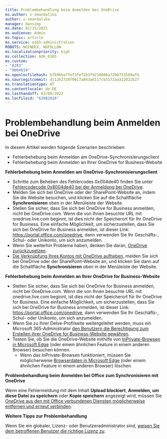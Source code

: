 ```yaml
---
title: Problembehandlung beim Anmelden bei OneDrive
ms.author: v-smandalika
author: v-smandalika
manager: dansimp
ms.date: 02/15/2021
ms.audience: Admin
ms.topic: article
ms.service: o365-administration
ROBOTS: NOINDEX, NOFOLLOW
ms.localizationpriority: high
ms.collection: Adm_O365
ms.custom:
- "8283"
- "9004614"
ms.openlocfilehash: b7696ba7fef3fef2b3f9210886a7298753569afb
ms.sourcegitcommit: d11262728f0617a843a0117cb5172aa322022b27
ms.translationtype: HT
ms.contentlocale: de-DE
ms.lasthandoff: 03/08/2022
ms.locfileid: "63082816"
---
```

# <a name="troubleshoot-signing-in-to-onedrive"></a>Problembehandlung beim Anmelden bei OneDrive

In diesem Artikel werden folgende Szenarien beschrieben:

- Fehlerbehebung beim Anmelden am OneDrive-Synchronisierungsclient
- Fehlerbehebung beim Anmelden an Ihrer OneDrive for Business-Website

**Fehlerbehebung beim Anmelden am OneDrive-Synchronisierungsclient**

- Schritte zum Beheben des Fehlercodes 0x004de40 finden Sie unter [Fehlercodecode 0x8004de40 bei der Anmeldung bei OneDrive](https://docs.microsoft.com/sharepoint/troubleshoot/administration/error-0x8004de40-in-onedrive).
- Melden Sie sich bei OneDrive oder der SharePoint-Website an, indem Sie die Website besuchen, und klicken Sie auf die Schaltfläche **Synchronisieren** oben in der Menüleiste der Website. 
- Stellen Sie sicher, dass Sie sich bei OneDrive for Business anmelden, nicht bei OneDrive.com. Wenn die von Ihnen besuchte URL mit onedrive.live.com beginnt, ist dies nicht der Speicherort für Ihr OneDrive for Business. Eine einfache Möglichkeit, um sicherzustellen, dass Sie sich bei OneDrive for Business anmelden, ist dieser Link: https://portal.office.com/onedrive, dann verwenden Sie Ihr Geschäfts-, Schul- oder Unikonto, um sich anzumelden.
- Wenn Sie weiterhin Probleme haben, denken Sie daran, [OneDrive zurückzusetzen](https://support.microsoft.com/office/reset-onedrive-34701e00-bf7b-42db-b960-84905399050c).
- [Die Verknüpfung Ihres Kontos mit OneDrive aufheben](https://support.microsoft.com/office/how-to-remove-an-account-in-onedrive-72699268-9e64-45bd-b723-9a19f4512fd1), melden Sie sich bei OneDrive oder der SharePoint-Website an, und klicken Sie dann auf die Schaltfläche **Synchronisieren** oben in der Menüleiste der Website. 

**Fehlerbehebung beim Anmelden an Ihrer OneDrive for Business-Website**

- Stellen Sie sicher, dass Sie sich bei OneDrive for Business anmelden, nicht bei OneDrive.com. Wenn die von Ihnen besuchte URL mit onedrive.live.com beginnt, ist dies nicht der Speicherort für Ihr OneDrive for Business. Eine einfache Möglichkeit, um sicherzustellen, dass Sie sich bei OneDrive for Business anmelden, ist dieser Link: https://portal.office.com/onedrive, dann verwenden Sie Ihr Geschäfts-, Schul- oder Unikonto, um sich anzumelden.
- Wenn Sie zu Ihrer Delve-Profilseite weitergeleitet werden, muss ein Microsoft 365-Administrator [den Benutzern die Berechtigung zum Erstellen ihrer OneDrive for Business-Website gewähren](https://support.microsoft.com/office/you-re-redirected-to-your-delve-profile-page-after-you-click-onedrive-on-the-microsoft-365-app-launcher-2af26640-9ddf-46c3-8912-6af30efcc7b0).
- Testen Sie, ob Sie die OneDrive-Website mithilfe von [InPrivate-Browsen in Microsoft Edge](https://support.microsoft.com/microsoft-edge/browse-inprivate-in-microsoft-edge-e6f47704-340c-7d4f-b00d-d0cf35aa1fcc) (oder einem ähnlichen Feature in einem anderen Browser) besuchen können.
    - Wenn das InPrivate-Browsen funktioniert, müssen Sie möglicherweise [Browserdaten in Microsoft Edge](https://support.microsoft.com/microsoft-edge/view-and-delete-browser-history-in-microsoft-edge-00cf7943-a9e1-975a-a33d-ac10ce454ca4) (oder einem ähnlichen Feature in einem anderen Browser) löschen.

**Problembehandlung beim Anmelden bei Office zum Synchronisieren mit OneDrive**

Wenn eine Fehlermeldung mit dem Inhalt **Upload blockiert**, **Anmelden, um diese Datei zu speichern** oder **Kopie speichern** angezeigt wird, müssen Sie [OneDrive aus den mit Office verbundenen Diensten möglicherweise entfernen und erneut verbinden](https://support.microsoft.com/office/how-to-resolve-upload-blocked-sign-into-save-this-file-or-save-a-copy-error-messages-32c7340c-f5fb-4ca0-a829-65d8120f81f8).

**Weitere Tipps zur Problembehandlung**

Wenn Sie ein globaler, Lizenz- oder Benutzeradministrator sind, [weisen Sie dem betroffenen Benutzer die richtige Lizenz zu](https://docs.microsoft.com/microsoft-365/admin/manage/assign-licenses-to-users).

